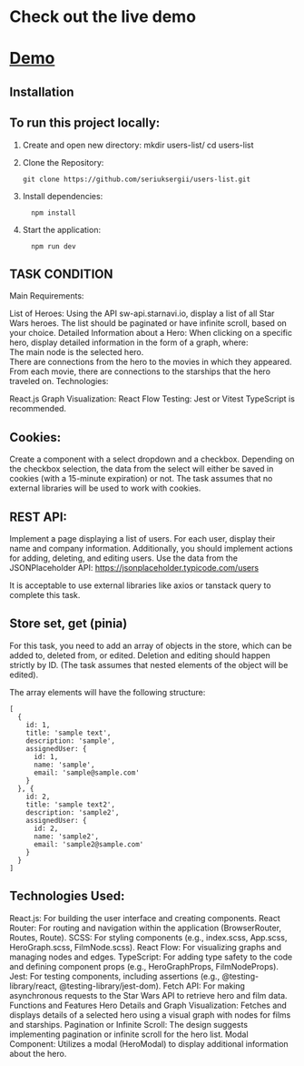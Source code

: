 # Check out the live demo

# [Demo](https://users-list-ijyz3sbxe-seriuksergiis-projects.vercel.app)

## Installation

## To run this project locally:

1.	Create and open new directory: mkdir users-list/ cd users-list

2.	Clone the Repository:

        git clone https://github.com/seriuksergii/users-list.git

3.	Install dependencies:

          npm install

4.	Start the application:
 
          npm run dev

 ## TASK CONDITION

 Main Requirements:

List of Heroes: Using the API sw-api.starnavi.io, display a list of all Star Wars heroes.   The list should be paginated or have infinite scroll, based on your choice.
Detailed Information about a Hero: When clicking on a specific hero, display detailed information in the form of a graph, where:  
The main node is the selected hero.  
There are connections from the hero to the movies in which they appeared.
From each movie, there are connections to the starships that the hero traveled on.
Technologies:

React.js
Graph Visualization: React Flow
Testing: Jest or Vitest
TypeScript is recommended.
 
## Cookies:

Create a component with a select dropdown and a checkbox. Depending on the checkbox selection, the data from the select will either be saved in cookies (with a 15-minute expiration) or not. The task assumes that no external libraries will be used to work with cookies.

## REST API:

Implement a page displaying a list of users. For each user, display their name and company information. Additionally, you should implement actions for adding, deleting, and editing users. Use the data from the JSONPlaceholder API: https://jsonplaceholder.typicode.com/users

It is acceptable to use external libraries like axios or tanstack query to complete this task.

## Store set, get (pinia)

For this task, you need to add an array of objects in the store, which can be added to, deleted from, or edited. Deletion and editing should happen strictly by ID. (The task assumes that nested elements of the object will be edited).

The array elements will have the following structure:
```
[
  {
    id: 1,
    title: 'sample text',
    description: 'sample',
    assignedUser: {
      id: 1,
      name: 'sample',
      email: 'sample@sample.com'
    }
  }, {
    id: 2,
    title: 'sample text2',
    description: 'sample2',
    assignedUser: {
      id: 2,
      name: 'sample2',
      email: 'sample2@sample.com'
    }
  }
]
```


## Technologies Used:

React.js:
For building the user interface and creating components.
React Router:
For routing and navigation within the application (BrowserRouter, Routes, Route).
SCSS:
For styling components (e.g., index.scss, App.scss, HeroGraph.scss, FilmNode.scss).
React Flow:
For visualizing graphs and managing nodes and edges.
TypeScript:
For adding type safety to the code and defining component props (e.g., HeroGraphProps, FilmNodeProps).
Jest:
For testing components, including assertions (e.g., @testing-library/react, @testing-library/jest-dom).
Fetch API:
For making asynchronous requests to the Star Wars API to retrieve hero and film data.
Functions and Features
Hero Details and Graph Visualization:
Fetches and displays details of a selected hero using a visual graph with nodes for films and starships.
Pagination or Infinite Scroll:
The design suggests implementing pagination or infinite scroll for the hero list.
Modal Component:
Utilizes a modal (HeroModal) to display additional information about the hero.
